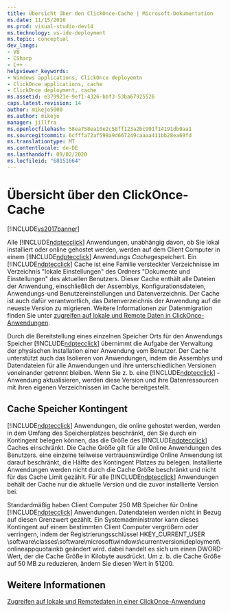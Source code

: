 ```yaml
---
title: Übersicht über den ClickOnce-Cache | Microsoft-Dokumentation
ms.date: 11/15/2016
ms.prod: visual-studio-dev14
ms.technology: vs-ide-deployment
ms.topic: conceptual
dev_langs:
- VB
- CSharp
- C++
helpviewer_keywords:
- Windows applications, ClickOnce deployemtn
- ClickOnce applications, cache
- ClickOnce deployment, cache
ms.assetid: e379921e-9ef1-4326-bbf3-53ba67925526
caps.latest.revision: 14
author: mikejo5000
ms.author: mikejo
manager: jillfra
ms.openlocfilehash: 58ea758ea10e2c58ff123a2bc991f14191db0aa1
ms.sourcegitcommit: 6cfffa72af599a9d667249caaaa411bb28ea69fd
ms.translationtype: MT
ms.contentlocale: de-DE
ms.lasthandoff: 09/02/2020
ms.locfileid: "68151664"
---
```

# <a name="clickonce-cache-overview"></a>Übersicht über den ClickOnce-Cache
[!INCLUDE[vs2017banner](../includes/vs2017banner.md)]

Alle [!INCLUDE[ndptecclick](../includes/ndptecclick-md.md)] Anwendungen, unabhängig davon, ob Sie lokal installiert oder online gehostet werden, werden auf dem Client Computer in einem [!INCLUDE[ndptecclick](../includes/ndptecclick-md.md)] Anwendungs *Cache*gespeichert. Ein [!INCLUDE[ndptecclick](../includes/ndptecclick-md.md)] Cache ist eine Familie versteckter Verzeichnisse im Verzeichnis "lokale Einstellungen" des Ordners "Dokumente und Einstellungen" des aktuellen Benutzers. Dieser Cache enthält alle Dateien der Anwendung, einschließlich der Assemblys, Konfigurationsdateien, Anwendungs-und Benutzereinstellungen und Datenverzeichnis. Der Cache ist auch dafür verantwortlich, das Datenverzeichnis der Anwendung auf die neueste Version zu migrieren. Weitere Informationen zur Datenmigration finden Sie unter [zugreifen auf lokale und Remote Daten in ClickOnce-Anwendungen](../deployment/accessing-local-and-remote-data-in-clickonce-applications.md).  
  
 Durch die Bereitstellung eines einzelnen Speicher Orts für den Anwendungs Speicher [!INCLUDE[ndptecclick](../includes/ndptecclick-md.md)] übernimmt die Aufgabe der Verwaltung der physischen Installation einer Anwendung vom Benutzer. Der Cache unterstützt auch das Isolieren von Anwendungen, indem die Assemblys und Datendateien für alle Anwendungen und ihre unterschiedlichen Versionen voneinander getrennt bleiben. Wenn Sie z. b. eine [!INCLUDE[ndptecclick](../includes/ndptecclick-md.md)] -Anwendung aktualisieren, werden diese Version und ihre Datenressourcen mit ihren eigenen Verzeichnissen im Cache bereitgestellt.  
  
## <a name="cache-storage-quota"></a>Cache Speicher Kontingent  
 [!INCLUDE[ndptecclick](../includes/ndptecclick-md.md)] Anwendungen, die online gehostet werden, werden in dem Umfang des Speicherplatzes beschränkt, den Sie durch ein Kontingent belegen können, das die Größe des [!INCLUDE[ndptecclick](../includes/ndptecclick-md.md)] Caches einschränkt. Die Cache Größe gilt für alle Online Anwendungen des Benutzers. eine einzelne teilweise vertrauenswürdige Online Anwendung ist darauf beschränkt, die Hälfte des Kontingent Platzes zu belegen. Installierte Anwendungen werden nicht durch die Cache Größe beschränkt und nicht für das Cache Limit gezählt. Für alle [!INCLUDE[ndptecclick](../includes/ndptecclick-md.md)] Anwendungen behält der Cache nur die aktuelle Version und die zuvor installierte Version bei.  
  
 Standardmäßig haben Client Computer 250 MB Speicher für Online [!INCLUDE[ndptecclick](../includes/ndptecclick-md.md)] Anwendungen. Datendateien werden nicht in Bezug auf diesen Grenzwert gezählt. Ein Systemadministrator kann dieses Kontingent auf einem bestimmten Client Computer vergrößern oder verringern, indem der Registrierungsschlüssel HKEY_CURRENT_USER \software\classes\software\microsoft\windows\currentversion\deployment\onlineappquotainkb geändert wird. dabei handelt es sich um einen DWORD-Wert, der die Cache Größe in Kilobyte ausdrückt. Um z. b. die Cache Größe auf 50 MB zu reduzieren, ändern Sie diesen Wert in 51200.  
  
## <a name="see-also"></a>Weitere Informationen  
 [Zugreifen auf lokale und Remotedaten in einer ClickOnce-Anwendung](../deployment/accessing-local-and-remote-data-in-clickonce-applications.md)
